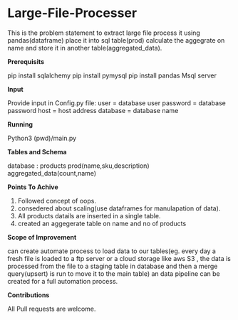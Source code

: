 # Large-File-Processer
This is the problem statement to extract large file process it using pandas(dataframe) place it into sql table(prod) calculate the aggegrate on name and store it in another table(aggregated_data).

**Prerequisits** 

pip install sqlalchemy
pip install pymysql
pip install pandas
Msql server

**Input**

Provide input in Config.py file:
user = database user
password = database password
host = host address
database = database name

**Running**

Python3 (pwd)/main.py

**Tables and Schema**

database : products
prod(name,sku,description)
aggregated_data(count,name)

**Points To Achive**
1. Followed concept of oops.
2. consedered about scaling(use dataframes for manulapation of data).
3. All products datails are inserted in a single table.
4. created an aggegerate table on name and no of products

**Scope of Improvement**

can create automate process to load data to our tables(eg. every day a fresh file is loaded to a ftp server or a cloud storage like aws S3 , the data is processed from the file to a staging table in database and then a merge query(upsert) is run to move it to the main table) an data pipeline can be created for a full automation process.

**Contributions**

All Pull requests are welcome.
